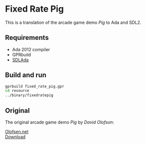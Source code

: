
# Fixed Rate Pig

This is a translation of the arcade game demo *Pig* to Ada and SDL2.

## Requirements

* Ada 2012 compiler
* GPRbuild
* [SDLAda](https://github.com/Lucretia/sdlada)

## Build and run

```sh
gprbuild fixed_rate_pig.gpr
cd resource
../binary/fixedratepig
```

## Original

The original arcade game demo *Pig* by *David Olofson*:

[Olofsen.net](http://olofson.net)  
[Download](http://olofson.net/mixed.html) 
